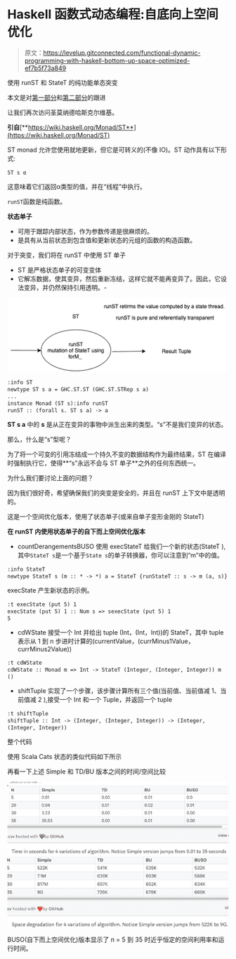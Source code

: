 # Haskell 函数式动态编程:自底向上空间优化

> 原文：<https://levelup.gitconnected.com/functional-dynamic-programming-with-haskell-bottom-up-space-optimized-ef7b5f73a849>

使用 runST 和 StateT 的纯功能单态突变

本文是对[第一部分](https://medium.com/@SA_19/functional-dynamic-programming-with-haskell-92e68efe808)和[第二部分](https://medium.com/@SA_19/functional-dynamic-programming-with-haskell-top-down-and-bottom-up-7ccade222337)的跟进

让我们再次访问圣莫纳德哈斯克尔维基。

**引自**[**https://wiki.haskell.org/Monad/ST**](https://wiki.haskell.org/Monad/ST)

ST monad 允许您使用就地更新，但它是可转义的(不像 IO)。ST 动作具有以下形式:

```
ST s α
```

这意味着它们返回α类型的值，并在“线程”中执行。

`runST`函数是纯函数。

**状态单子**

*   可用于跟踪内部状态，作为参数传递是很麻烦的。
*   是具有从当前状态到包含值和更新状态的元组的函数的构造函数。

对于突变，我们将在 runST 中使用 ST 单子

*   ST 是严格状态单子的可变变体
*   它解冻数据，使其变异，然后重新冻结，这样它就不能再变异了。因此，它设法变异，并仍然保持引用透明。-

![](img/e1de57d37d9d046989efe80cb06a6275.png)

```
:info ST
newtype ST s a = GHC.ST.ST (GHC.ST.STRep s a) 
... 
instance Monad (ST s):info runST
runST :: (forall s. ST s a) -> a
```

**ST s a** 中的 **s** 是从正在变异的事物中派生出来的类型。“s”不是我们变异的状态。

那么，什么是“s”型呢？

为了将一个可变的引用冻结成一个持久不变的数据结构作为最终结果，ST 在编译时强制执行它，使得**“s”永远不会与 ST 单子**之外的任何东西统一。

为什么我们要讨论上面的问题？

因为我们很好奇，希望确保我们的突变是安全的，并且在 runST 上下文中是透明的。

这是一个空间优化版本，使用了状态单子(或来自单子变形金刚的 StateT)

**在 runST 内使用状态单子的自下而上空间优化版本**

*   countDerangementsBUSO 使用 execStateT 给我们一个新的状态(StateT ),其中`StateT s`是一个基于`State s`的单子转换器，你可以注意到“m”中的值。

```
:info StateT
newtype StateT s (m :: * -> *) a = StateT {runStateT :: s -> m (a, s)}
```

execState 产生新状态的示例。

```
:t execState (put 5) 1
execState (put 5) 1 :: Num s => sexecState (put 5) 1
5
```

*   cdWState 接受一个 Int 并给出 tuple (Int，(Int，Int))的 StateT，其中 tuple 表示从 1 到 n 步进时计算的(currentValue，(currMinus1Value，currMinus2Value))

```
:t cdWState
cdWState :: Monad m => Int -> StateT (Integer, (Integer, Integer)) m ()
```

*   shiftTuple 实现了一个步骤，该步骤计算所有三个值(当前值、当前值减 1、当前值减 2 ),接受一个 Int 和一个 Tuple，并返回一个 tuple

```
:t shiftTuple
shiftTuple :: Int -> (Integer, (Integer, Integer)) -> (Integer, (Integer, Integer))
```

整个代码

使用 Scala Cats 状态的类似代码如下所示

再看一下上述 Simple 和 TD/BU 版本之间的时间/空间比较

![](img/3ada64ef71a5422afe971f12bf745678.png)![](img/126326194c2eebbb7d66a9808a2afc1b.png)

BUSO(自下而上空间优化)版本显示了 n = 5 到 35 时近乎恒定的空间利用率和运行时间。